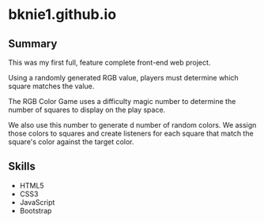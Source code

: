 # bknie1.github.io

## Summary
This was my first full, feature complete front-end web project.

Using a randomly generated RGB value, players must determine which square matches the value.

The RGB Color Game uses a difficulty magic number to determine the number of squares to display on the play space.

We also use this number to generate d number of random colors. We assign those colors to squares and create listeners for each square that match the square's color against the target color.

## Skills
- HTML5
- CSS3
- JavaScript
- Bootstrap
